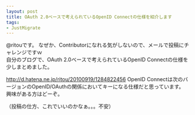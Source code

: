 ```yaml
---
layout: post
title: OAuth 2.0ベースで考えられているOpenID Connectの仕様を紹介します
tags:
- JustMigrate
---
```

@ritouです。  なぜか、Contributorになれる気がしないので、メールで投稿にチャレンジですｗ <br/>自分のブログで、OAuth 2.0ベースで考えられているOpenID Connectの仕様を少しまとめました。 <p></p> <a href="http://d.hatena.ne.jp/ritou/20100919/1284822456"><a href="http://d.hatena.ne.jp/ritou/20100919/1284822456">http://d.hatena.ne.jp/ritou/20100919/1284822456</a></a>  OpenID Connectは次のバージョンのOpenID/OAuthの関係においてキーになる仕様だと思っています。 <br/>興味がある方はどーぞ。 <p></p> （投稿の仕方、これでいいのかなぁ。。。不安）
